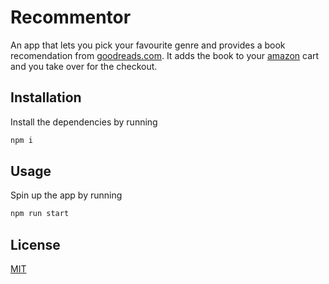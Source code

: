 # Recommentor

An app that lets you pick your favourite genre and provides a book recomendation from [goodreads.com](https://www.goodreads.com/choiceawards/best-books-2020). It adds the book to your [amazon](https://www.amazon.de/) cart and you take over for the checkout.

## Installation

Install the dependencies by running

```bash
npm i
```

## Usage

Spin up the app by running

```bash
npm run start
```

## License

[MIT](https://choosealicense.com/licenses/mit/)
